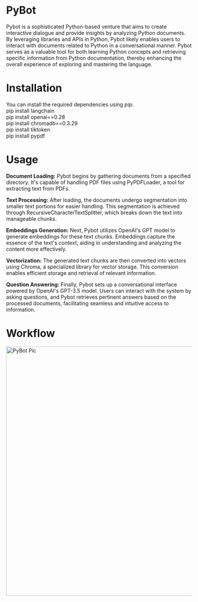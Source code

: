 # PyBot
Pybot is a sophisticated Python-based venture that aims to create interactive dialogue and provide insights by analyzing Python documents. By leveraging libraries and APIs in Python, Pybot likely enables users to interact with documents related to Python in a conversational manner. Pybot serves as a valuable tool for both learning Python concepts and retrieving specific information from Python documentation, thereby enhancing the overall experience of exploring and mastering the language.

# Installation
You can install the required dependencies using pip:\
pip install langchain   \
pip install openai==0.28\
pip install chromadb==0.3.29\
pip install tiktoken\
pip install pypdf

# Usage
**Document Loading:**  Pybot begins by gathering documents from a specified directory. It's capable of handling PDF files using PyPDFLoader, a tool for extracting text from PDFs.

**Text Processing:**  After loading, the documents undergo segmentation into smaller text portions for easier handling. This segmentation is achieved through RecursiveCharacterTextSplitter, which breaks down the text into manageable chunks.

**Embeddings Generation:**  Next, Pybot utilizes OpenAI's GPT model to generate embeddings for these text chunks. Embeddings capture the essence of the text's context, aiding in understanding and analyzing the content more effectively.

**Vectorization:**  The generated text chunks are then converted into vectors using Chroma, a specialized library for vector storage. This conversion enables efficient storage and retrieval of relevant information.

**Question Answering:**  Finally, Pybot sets up a conversational interface powered by OpenAI's GPT-3.5 model. Users can interact with the system by asking questions, and Pybot retrieves pertinent answers based on the processed documents, facilitating seamless and intuitive access to information.

# Workflow
<img width="676" alt="PyBot Pic" src="https://github.com/Varsini-P/PyBot/assets/122096025/6abfd401-3856-4526-88b1-607ac2954438">


